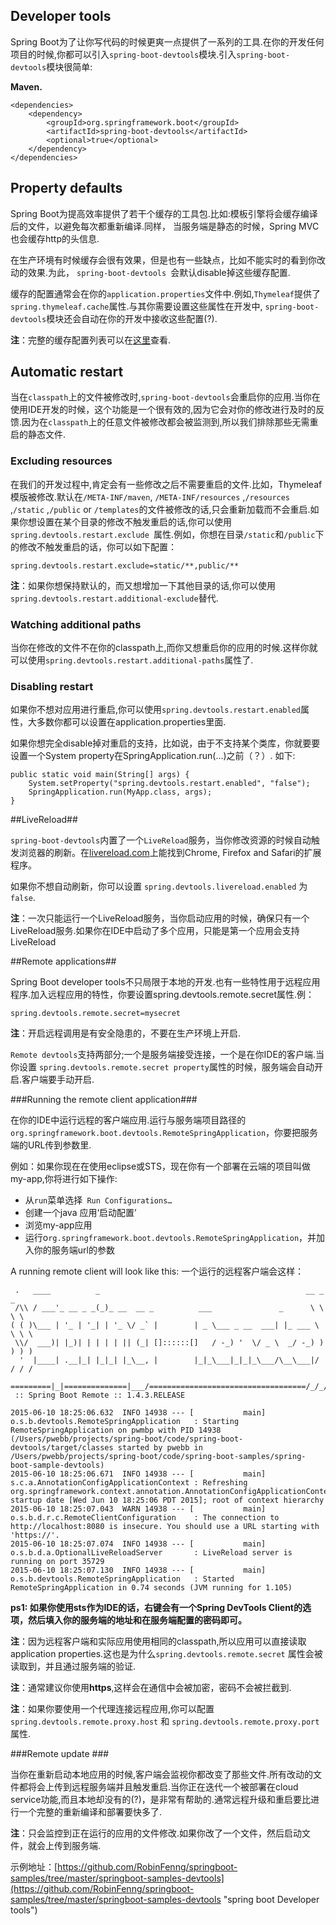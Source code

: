 ## Developer tools ##


Spring Boot为了让你写代码的时候更爽一点提供了一系列的工具.在你的开发任何项目的时候,你都可以引入`spring-boot-devtools`模块.引入`spring-boot-devtools`模块很简单:

**Maven.**

	<dependencies>
	    <dependency>
	        <groupId>org.springframework.boot</groupId>
	        <artifactId>spring-boot-devtools</artifactId>
	        <optional>true</optional>
	    </dependency>
	</dependencies>

## Property defaults ##


Spring Boot为提高效率提供了若干个缓存的工具包.比如:模板引擎将会缓存编译后的文件，以避免每次都重新编译.同样， 当服务端是静态的时候，Spring MVC 也会缓存http的头信息.

在生产环境有时候缓存会很有效果，但是也有一些缺点，比如不能实时的看到你改动的效果.为此， `spring-boot-devtools `会默认disable掉这些缓存配置.

缓存的配置通常会在你的`application.properties`文件中.例如,`Thymeleaf`提供了`spring.thymeleaf.cache`属性.与其你需要设置这些属性在开发中, `spring-boot-devtools`模块还会自动在你的开发中接收这些配置(?).


**注**：完整的缓存配置列表可以在[这里](https://github.com/spring-projects/spring-boot/blob/v1.4.3.RELEASE/spring-boot-devtools/src/main/java/org/springframework/boot/devtools/env/DevToolsPropertyDefaultsPostProcessor.java)查看.


## Automatic restart ##

当在`classpath`上的文件被修改时,`spring-boot-devtools`会重启你的应用.当你在使用IDE开发的时候，这个功能是一个很有效的,因为它会对你的修改进行及时的反馈.因为在`classpath`上的任意文件被修改都会被监测到,所以我们排除那些无需重启的静态文件.

### Excluding resources ###

在我们的开发过程中,肯定会有一些修改之后不需要重启的文件.比如，Thymeleaf模版被修改.默认在`/META-INF/maven`, `/META-INF/resources` ,`/resources` ,`/static` ,`/public` or `/templates`的文件被修改的话,只会重新加载而不会重启.如果你想设置在某个目录的修改不触发重启的话,你可以使用`spring.devtools.restart.exclude `属性.例如，你想在目录`/static`和`/public`下的修改不触发重启的话，你可以如下配置：

	spring.devtools.restart.exclude=static/**,public/**



**注**：如果你想保持默认的，而又想增加一下其他目录的话,你可以使用`spring.devtools.restart.additional-exclude`替代.


### Watching additional paths ###


当你在修改的文件不在你的classpath上,而你又想重启你的应用的时候.这样你就可以使用`spring.devtools.restart.additional-paths`属性了.

### Disabling restart ###

如果你不想对应用进行重启,你可以使用`spring.devtools.restart.enabled`属性，大多数你都可以设置在application.properties里面.

如果你想完全disable掉对重启的支持，比如说，由于不支持某个类库，你就要要设置一个System property在SpringApplication.run(…​)之前（？）. 如下:

	public static void main(String[] args) {
	    System.setProperty("spring.devtools.restart.enabled", "false");
	    SpringApplication.run(MyApp.class, args);
	}


##LiveReload##


`spring-boot-devtools`内置了一个`LiveReload`服务，当你修改资源的时候自动触发浏览器的刷新。在[livereload.com](http://livereload.com/extensions/)上能找到Chrome, Firefox and Safari的扩展程序。

如果你不想自动刷新，你可以设置 `spring.devtools.livereload.enabled` 为 `false`.


**注**：一次只能运行一个LiveReload服务，当你启动应用的时候，确保只有一个LiveReload服务.如果你在IDE中启动了多个应用，只能是第一个应用会支持LiveReload

##Remote applications##


Spring Boot developer tools不只局限于本地的开发.也有一些特性用于远程应用程序.加入远程应用的特性，你要设置spring.devtools.remote.secret属性.例：

	spring.devtools.remote.secret=mysecret


**注**：开启远程调用是有安全隐患的，不要在生产环境上开启.


`Remote devtools`支持两部分;一个是服务端接受连接，一个是在你IDE的客户端.当你设置 `spring.devtools.remote.secret property`属性的时候，服务端会自动开启.客户端要手动开启.

###Running the remote client application###

在你的IDE中运行远程的客户端应用.运行与服务端项目路径的`org.springframework.boot.devtools.RemoteSpringApplication`，你要把服务端的URL传到参数里.


例如：如果你现在在使用eclipse或STS，现在你有一个部署在云端的项目叫做my-app,你将进行如下操作:

- 从`run`菜单选择` Run Configurations…`
- 创建一个java 应用‘启动配置’
- 浏览my-app应用
- 运行o`rg.springframework.boot.devtools.RemoteSpringApplication`，并加入你的服务端url的参数

A running remote client will look like this:
一个运行的远程客户端会这样：

	 .   ____          _                                              __ _ _
	 /\\ / ___'_ __ _ _(_)_ __  __ _          ___               _      \ \ \ \
	( ( )\___ | '_ | '_| | '_ \/ _` |        | _ \___ _ __  ___| |_ ___ \ \ \ \
	 \\/  ___)| |_)| | | | | || (_| []::::::[]   / -_) '  \/ _ \  _/ -_) ) ) ) )
	  '  |____| .__|_| |_|_| |_\__, |        |_|_\___|_|_|_\___/\__\___|/ / / /
	 =========|_|==============|___/===================================/_/_/_/
	 :: Spring Boot Remote :: 1.4.3.RELEASE
	
	2015-06-10 18:25:06.632  INFO 14938 --- [           main] o.s.b.devtools.RemoteSpringApplication   : Starting RemoteSpringApplication on pwmbp with PID 14938 (/Users/pwebb/projects/spring-boot/code/spring-boot-devtools/target/classes started by pwebb in /Users/pwebb/projects/spring-boot/code/spring-boot-samples/spring-boot-sample-devtools)
	2015-06-10 18:25:06.671  INFO 14938 --- [           main] s.c.a.AnnotationConfigApplicationContext : Refreshing org.springframework.context.annotation.AnnotationConfigApplicationContext@2a17b7b6: startup date [Wed Jun 10 18:25:06 PDT 2015]; root of context hierarchy
	2015-06-10 18:25:07.043  WARN 14938 --- [           main] o.s.b.d.r.c.RemoteClientConfiguration    : The connection to http://localhost:8080 is insecure. You should use a URL starting with 'https://'.
	2015-06-10 18:25:07.074  INFO 14938 --- [           main] o.s.b.d.a.OptionalLiveReloadServer       : LiveReload server is running on port 35729
	2015-06-10 18:25:07.130  INFO 14938 --- [           main] o.s.b.devtools.RemoteSpringApplication   : Started RemoteSpringApplication in 0.74 seconds (JVM running for 1.105)



**ps1: 如果你使用sts作为IDE的话，右键会有一个Spring DevTools Client的选项，然后填入你的服务端的地址和在服务端配置的密码即可。**


**注**：因为远程客户端和实际应用使用相同的classpath,所以应用可以直接读取application properties.这也是为什么`spring.devtools.remote.secret` 属性会被读取到，并且通过服务端的验证.

**注**：通常建议你使用**https**,这样会在通信中会被加密，密码不会被拦截到.

**注**：如果你要使用一个代理连接远程应用,你可以配置`spring.devtools.remote.proxy.host` 和 `spring.devtools.remote.proxy.port`属性.​


###Remote update ###


当你在重新启动本地应用的时候,客户端会监视你都改变了那些文件.所有改动的文件都将会上传到远程服务端并且触发重启.当你正在迭代一个被部署在cloud service功能,而且本地却没有的(?)，是非常有帮助的.通常远程升级和重启要比进行一个完整的重新编译和部署要快多了.



**注**：只会监控到正在运行的应用的文件修改.如果你改了一个文件，然后启动文件，就会上传到服务端.


示例地址：[https://github.com/RobinFenng/springboot-samples/tree/master/springboot-samples-devtools](https://github.com/RobinFenng/springboot-samples/tree/master/springboot-samples-devtools "spring boot Developer tools")